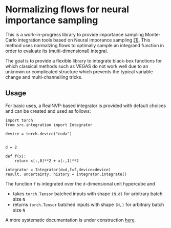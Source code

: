 Normalizing flows for neural importance sampling
==============================

This is a work-in-progress library to provide importance sampling Monte-Carlo integration tools based on
Neural imporance sampling [[1]](https://arxiv.org/abs/1808.03856). This method uses normalzing flows to optimally sample
an integrand function in order to evaluate its (multi-dimensional) integral.

The goal is to provide a flexible library to integrate black-box functions for which classical methods such as VEGAS do
not work well due to an unknown or complicated structure which prevents the typical variable change and multi-channelling
tricks.

## Usage

For basic uses, a RealNVP-based integrator is provided with default choices and can be created and used as follows:

```
import torch
from src.integration import Integrator

device = torch.device("cuda")


d = 2

def f(x):
    return x[:,0]**2 + x[:,1]**2

integrator = Integrator(d=d,f=f,device=device)
result, uncertainty, history = integrator.integrate()
```

The function `f` is integrated over the `d`-dimensional unit hypercube and 
* takes `torch.Tensor` batched inputs with shape `(N,d)` for arbitrary batch size `N`
* returns `torch.Tensor` batched inputs with shape `(N,)` for arbitrary batch size `N` 

A more systematic documentation is under construction [here](https://ndeutschmann.github.io/zunis).